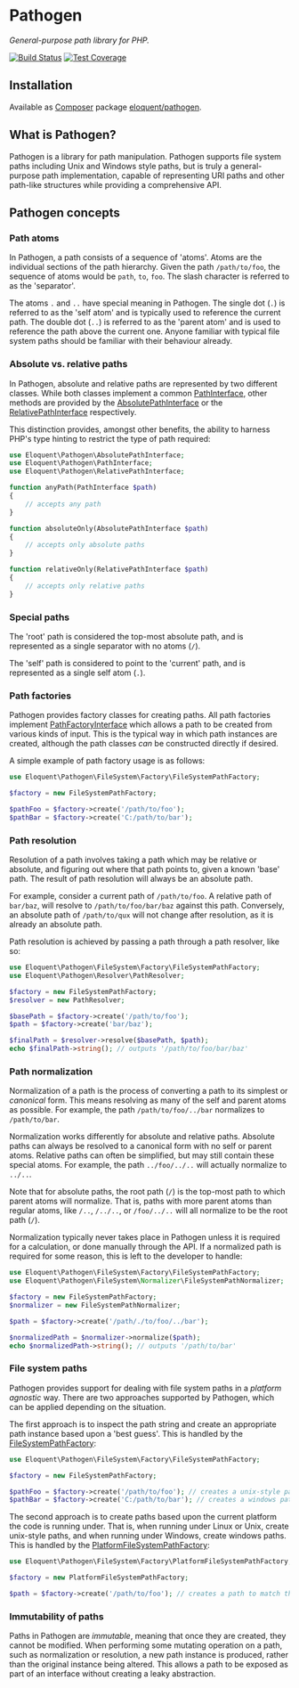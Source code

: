 # Pathogen

*General-purpose path library for PHP.*

[![Build Status]](http://travis-ci.org/eloquent/pathogen)
[![Test Coverage]](http://lqnt.co/pathogen/artifacts/tests/coverage/)

## Installation

Available as [Composer][] package [eloquent/pathogen][].

## What is Pathogen?

Pathogen is a library for path manipulation. Pathogen supports file system paths
including Unix and Windows style paths, but is truly a general-purpose path
implementation, capable of representing URI paths and other path-like structures
while providing a comprehensive API.

## Pathogen concepts

### Path atoms

In Pathogen, a path consists of a sequence of 'atoms'. Atoms are the individual
sections of the path hierarchy. Given the path `/path/to/foo`, the sequence of
atoms would be `path`, `to`, `foo`. The slash character is referred to as the
'separator'.

The atoms `.` and `..` have special meaning in Pathogen. The single dot (`.`) is
referred to as the 'self atom' and is typically used to reference the current
path. The double dot (`..`) is referred to as the 'parent atom' and is used to
reference the path above the current one. Anyone familiar with typical file
system paths should be familiar with their behaviour already.

### Absolute vs. relative paths

In Pathogen, absolute and relative paths are represented by two different
classes. While both classes implement a common [PathInterface][], other methods
are provided by the [AbsolutePathInterface][] or the [RelativePathInterface][]
respectively.

This distinction provides, amongst other benefits, the ability to harness PHP's
type hinting to restrict the type of path required:

```php
use Eloquent\Pathogen\AbsolutePathInterface;
use Eloquent\Pathogen\PathInterface;
use Eloquent\Pathogen\RelativePathInterface;

function anyPath(PathInterface $path)
{
    // accepts any path
}

function absoluteOnly(AbsolutePathInterface $path)
{
    // accepts only absolute paths
}

function relativeOnly(RelativePathInterface $path)
{
    // accepts only relative paths
}
```

### Special paths

The 'root' path is considered the top-most absolute path, and is represented as
a single separator with no atoms (`/`).

The 'self' path is considered to point to the 'current' path, and is represented
as a single self atom (`.`).

### Path factories

Pathogen provides factory classes for creating paths. All path factories
implement [PathFactoryInterface][] which allows a path to be created from
various kinds of input. This is the typical way in which path instances are
created, although the path classes *can* be constructed directly if desired.

A simple example of path factory usage is as follows:

```php
use Eloquent\Pathogen\FileSystem\Factory\FileSystemPathFactory;

$factory = new FileSystemPathFactory;

$pathFoo = $factory->create('/path/to/foo');
$pathBar = $factory->create('C:/path/to/bar');
```

### Path resolution

Resolution of a path involves taking a path which may be relative or absolute,
and figuring out where that path points to, given a known 'base' path. The
result of path resolution will always be an absolute path.

For example, consider a current path of `/path/to/foo`. A relative path of
`bar/baz`, will resolve to `/path/to/foo/bar/baz` against this path. Conversely,
an absolute path of `/path/to/qux` will not change after resolution, as it is
already an absolute path.

Path resolution is achieved by passing a path through a path resolver, like so:

```php
use Eloquent\Pathogen\FileSystem\Factory\FileSystemPathFactory;
use Eloquent\Pathogen\Resolver\PathResolver;

$factory = new FileSystemPathFactory;
$resolver = new PathResolver;

$basePath = $factory->create('/path/to/foo');
$path = $factory->create('bar/baz');

$finalPath = $resolver->resolve($basePath, $path);
echo $finalPath->string(); // outputs '/path/to/foo/bar/baz'
```

### Path normalization

Normalization of a path is the process of converting a path to its simplest or
*canonical* form. This means resolving as many of the self and parent atoms as
possible. For example, the path `/path/to/foo/../bar` normalizes to
`/path/to/bar`.

Normalization works differently for absolute and relative paths. Absolute paths
can always be resolved to a canonical form with no self or parent atoms.
Relative paths can often be simplified, but may still contain these special
atoms. For example, the path `../foo/../..` will actually normalize to `../..`.

Note that for absolute paths, the root path (`/`) is the top-most path to which
parent atoms will normalize. That is, paths with more parent atoms than regular
atoms, like `/..`, `/../..`, or `/foo/../..` will all normalize to be the root
path (`/`).

Normalization typically never takes place in Pathogen unless it is required for
a calculation, or done manually through the API. If a normalized path is
required for some reason, this is left to the developer to handle:

```php
use Eloquent\Pathogen\FileSystem\Factory\FileSystemPathFactory;
use Eloquent\Pathogen\FileSystem\Normalizer\FileSystemPathNormalizer;

$factory = new FileSystemPathFactory;
$normalizer = new FileSystemPathNormalizer;

$path = $factory->create('/path/./to/foo/../bar');

$normalizedPath = $normalizer->normalize($path);
echo $normalizedPath->string(); // outputs '/path/to/bar'
```

### File system paths

Pathogen provides support for dealing with file system paths in a *platform
agnostic* way. There are two approaches supported by Pathogen, which can be
applied depending on the situation.

The first approach is to inspect the path string and create an appropriate path
instance based upon a 'best guess'. This is handled by the
[FileSystemPathFactory][]:

```php
use Eloquent\Pathogen\FileSystem\Factory\FileSystemPathFactory;

$factory = new FileSystemPathFactory;

$pathFoo = $factory->create('/path/to/foo'); // creates a unix-style path
$pathBar = $factory->create('C:/path/to/bar'); // creates a windows path
```

The second approach is to create paths based upon the current platform the code
is running under. That is, when running under Linux or Unix, create unix-style
paths, and when running under Windows, create windows paths. This is handled by
the [PlatformFileSystemPathFactory][]:

```php
use Eloquent\Pathogen\FileSystem\Factory\PlatformFileSystemPathFactory;

$factory = new PlatformFileSystemPathFactory;

$path = $factory->create('/path/to/foo'); // creates a path to match the current platform
```

### Immutability of paths

Paths in Pathogen are *immutable*, meaning that once they are created, they
cannot be modified. When performing some mutating operation on a path, such as
normalization or resolution, a new path instance is produced, rather than the
original instance being altered. This allows a path to be exposed as part of an
interface without creating a leaky abstraction.

<!-- references -->
[AbsolutePathInterface]: src/Eloquent/Pathogen/AbsolutePathInterface.php
[Build Status]: https://raw.github.com/eloquent/pathogen/gh-pages/artifacts/images/icecave/regular/build-status.png
[Composer]: http://getcomposer.org/
[eloquent/pathogen]: https://packagist.org/packages/eloquent/pathogen
[FileSystemPathFactory]: src/Eloquent/Pathogen/FileSystem/Factory/FileSystemPathFactory.php
[PathFactoryInterface]: src/Eloquent/Pathogen/Factory/PathFactoryInterface.php
[PathInterface]: src/Eloquent/Pathogen/PathInterface.php
[PlatformFileSystemPathFactory]: src/Eloquent/Pathogen/FileSystem/Factory/PlatformFileSystemPathFactory.php
[RelativePathInterface]: src/Eloquent/Pathogen/RelativePathInterface.php
[Test Coverage]: https://raw.github.com/eloquent/pathogen/gh-pages/artifacts/images/icecave/regular/coverage.png
